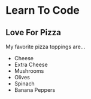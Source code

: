 # Learn To Code
## Love For Pizza

My favorite pizza toppings are...

* Cheese
* Extra Cheese
* Mushrooms
* Olives
* Spinach
* Banana Peppers

